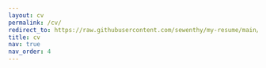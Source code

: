 ```yaml
---
layout: cv
permalink: /cv/
redirect_to: https://raw.githubusercontent.com/sewenthy/my-resume/main/resume.pdf
title: cv
nav: true
nav_order: 4
---
```


